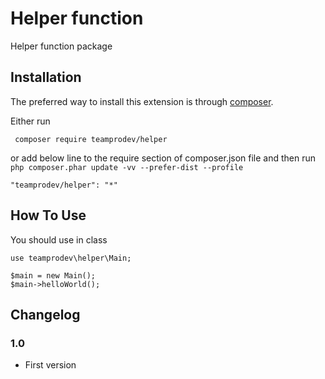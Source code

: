 # Helper function #

Helper function package

## Installation ##

The preferred way to install this extension is through [composer](http://getcomposer.org/download/).

Either run

```
 composer require teamprodev/helper
```

or add below line to the require section of composer.json file and then run `php composer.phar update -vv --prefer-dist --profile`

```
"teamprodev/helper": "*"
```

## How To Use ##

 You should use in class
```
use teamprodev\helper\Main;

$main = new Main();
$main->helloWorld();
```

## Changelog ##

### 1.0 ###
* First version
